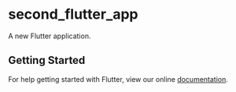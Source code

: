 # second_flutter_app

A new Flutter application.

## Getting Started

For help getting started with Flutter, view our online
[documentation](https://flutter.io/).
